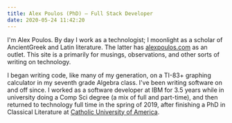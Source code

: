 ```yaml
---
title: Alex Poulos (PhD) – Full Stack Developer
date: 2020-05-24 11:42:20
---
```


I'm Alex Poulos. By day I work as a technologist; I moonlight as a scholar of AncientGreek and Latin literature. The latter has [alexpoulos.com](https://alexpoulos.com) as an outlet. This site is a primarily for musings, observations, and other sorts of writing on technology.  

I began writing code, like many of my generation, on a TI-83+ graphing calculator in my seventh grade Algebra class. I've been writing software on and off since. I worked as a software developer at IBM for 3.5 years while in university doing a Comp Sci degree (a mix of full and part-time), and then returned to technology full time in the spring of 2019, after finishing a PhD in Classical Literature at [Catholic University of America](https://greek-latin.catholic.edu). 


